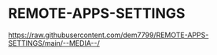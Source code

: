 # REMOTE-APPS-SETTINGS

https://raw.githubusercontent.com/dem7799/REMOTE-APPS-SETTINGS/main/--MEDIA--/
